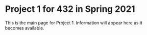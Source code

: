 # Project 1 for 432 in Spring 2021

This is the main page for Project 1. Information will appear here as it becomes available.
